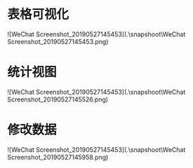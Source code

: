 # 表格可视化

![WeChat Screenshot_20190527145453](.\snapshoot\WeChat Screenshot_20190527145453.png)

# 统计视图

![WeChat Screenshot_20190527145453](.\snapshoot\WeChat Screenshot_20190527145526.png)

# 修改数据

![WeChat Screenshot_20190527145453](.\snapshoot\WeChat Screenshot_20190527145958.png)
